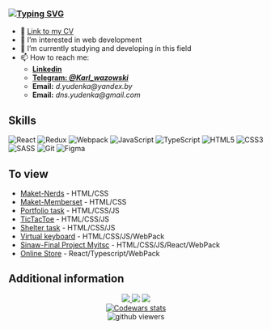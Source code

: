 ### [![Typing SVG](https://readme-typing-svg.herokuapp.com?font=Fira+Code&size=24&duration=6000&pause=5000&color=000000&width=1000&lines=Hi+%F0%9F%91%8B%2C+my+name+is+Denis+Yudenko+and+I+am+a+frontend+developer)](https://git.io/typing-svg)
- :floppy_disk: [Link to my CV](https://drive.google.com/file/d/14oZRqlbMH5U1HwlKYFweRmhSqd-rM6nO/view)
- 👀 I’m interested in web development
- 🌱 I’m currently studying and developing in this field
- 📫 How to reach me: 
   *  [**Linkedin**](https://www.linkedin.com/in/denisyudenkojs/)
   *  [**Telegram: _@Karl_wazowski_**](https://t.me/Karl_wazowski) 
   * **Email:** _d.yudenka@yandex.by_ 
   * **Email:** _dns.yudenka@gmail.com_ 

## Skills
![React](https://img.shields.io/badge/react-%2320232a.svg?style=for-the-badge&logo=react&logoColor=%2361DAFB)
![Redux](https://img.shields.io/badge/redux-%23593d88.svg?style=for-the-badge&logo=redux&logoColor=white)
![Webpack](https://img.shields.io/badge/webpack-%238DD6F9.svg?style=for-the-badge&logo=webpack&logoColor=black)
![JavaScript](https://img.shields.io/badge/javascript-%23323330.svg?style=for-the-badge&logo=javascript&logoColor=%23F7DF1E)
![TypeScript](https://img.shields.io/badge/typescript-%23007ACC.svg?style=for-the-badge&logo=typescript&logoColor=white)
![HTML5](https://img.shields.io/badge/html5-%23E34F26.svg?style=for-the-badge&logo=html5&logoColor=white&color=red)
![CSS3](https://img.shields.io/badge/css3-%231572B6.svg?style=for-the-badge&logo=css3&logoColor=white)
![SASS](https://img.shields.io/badge/SASS-hotpink.svg?style=for-the-badge&logo=SASS&logoColor=white)
![Git](https://img.shields.io/badge/git-%23F05033.svg?style=for-the-badge&logo=git&logoColor=white&color=brown)
![Figma](https://img.shields.io/badge/figma-%23F24E1E.svg?style=for-the-badge&logo=figma&logoColor=white&color=green)
   
## To view
 * [Maket-Nerds](https://dnsyoudnk.github.io/web-Nerds-example/) - HTML/CSS
 * [Maket-Memberset](https://dnsyoudnk.github.io/Maket-Memberset/) - HTML/CSS
 * [Portfolio task](https://dnsyoudnk.github.io/Building-completed-applications/portfolio/) - HTML/CSS/JS
 * [TicTacToe](https://dnsyoudnk.github.io/Building-completed-applications/TicTacToe/) - HTML/CSS/JS
 * [Shelter task](https://dnsyoudnk.github.io/shelter-task/shelter/pages/main/) - HTML/CSS/JS
 * [Virtual keyboard](https://dnsyoudnk.github.io/Virtual-keyboard-0/virtual_keyboard/) - HTML/CSS/JS/WebPack
 * [Sinaw-Final Project Myitsc](https://sinaw-project.netlify.app/) - HTML/CSS/JS/React/WebPack
 * [Online Store](https://dnsyoudnk-online-store.netlify.app/) - React/Typescript/WebPack

## Additional information 

<div align="center">
    <a href="https://git.io/streak-stats" target=_blank>
      <img src="https://streak-stats.demolab.com/?user=dnsyoudnk&theme=onedark"/>
    </a>
    <img src="https://github-readme-stats.vercel.app/api?username=dnsyoudnk&show_icons=true&theme=onedark"/>
    <a href="https://github.com/anuraghazra/github-readme-stats" target=_blank>
      <img src="https://github-readme-stats.vercel.app/api/top-langs/?username=dnsyoudnk&layout=compact&theme=onedark"/>
    </a>
</div>
<div align="center">
  <div id="statistics">
    <a href="https://www.codewars.com/users/DnsYOUdnk/" target=_blank>
      <img src="https://www.codewars.com/users/DnsYOUdnk/badges/large" alt="Codewars stats"/>
    </a>
  </div>
  <img src="https://komarev.com/ghpvc/?username=DnsYOUdnk&color=red" alt="github viewers"/>
</div>
